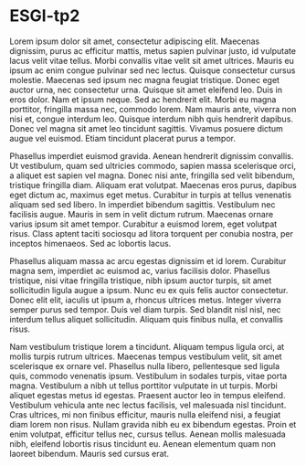 # ESGI-tp2
Lorem ipsum dolor sit amet, consectetur adipiscing elit. Maecenas dignissim, purus ac efficitur mattis, metus sapien pulvinar justo, id vulputate lacus velit vitae tellus. Morbi convallis vitae velit sit amet ultrices. Mauris eu ipsum ac enim congue pulvinar sed nec lectus. Quisque consectetur cursus molestie. Maecenas sed ipsum nec magna feugiat tristique. Donec eget auctor urna, nec consectetur urna. Quisque sit amet eleifend leo. Duis in eros dolor. Nam et ipsum neque. Sed ac hendrerit elit. Morbi eu magna porttitor, fringilla massa nec, commodo lorem. Nam mauris ante, viverra non nisi et, congue interdum leo. Quisque interdum nibh quis hendrerit dapibus. Donec vel magna sit amet leo tincidunt sagittis. Vivamus posuere dictum augue vel euismod. Etiam tincidunt placerat purus a tempor.

Phasellus imperdiet euismod gravida. Aenean hendrerit dignissim convallis. Ut vestibulum, quam sed ultricies commodo, sapien massa scelerisque orci, a aliquet est sapien vel magna. Donec nisi ante, fringilla sed velit bibendum, tristique fringilla diam. Aliquam erat volutpat. Maecenas eros purus, dapibus eget dictum ac, maximus eget metus. Curabitur in turpis at tellus venenatis aliquam sed sed libero. In imperdiet bibendum sagittis. Vestibulum nec facilisis augue. Mauris in sem in velit dictum rutrum. Maecenas ornare varius ipsum sit amet tempor. Curabitur a euismod lorem, eget volutpat risus. Class aptent taciti sociosqu ad litora torquent per conubia nostra, per inceptos himenaeos. Sed ac lobortis lacus.

Phasellus aliquam massa ac arcu egestas dignissim et id lorem. Curabitur magna sem, imperdiet ac euismod ac, varius facilisis dolor. Phasellus tristique, nisi vitae fringilla tristique, nibh ipsum auctor turpis, sit amet sollicitudin ligula augue a ipsum. Nunc eu ex quis felis auctor consectetur. Donec elit elit, iaculis ut ipsum a, rhoncus ultrices metus. Integer viverra semper purus sed tempor. Duis vel diam turpis. Sed blandit nisl nisl, nec interdum tellus aliquet sollicitudin. Aliquam quis finibus nulla, et convallis risus.

Nam vestibulum tristique lorem a tincidunt. Aliquam tempus ligula orci, at mollis turpis rutrum ultrices. Maecenas tempus vestibulum velit, sit amet scelerisque ex ornare vel. Phasellus nulla libero, pellentesque sed ligula quis, commodo venenatis ipsum. Vestibulum in sodales turpis, vitae porta magna. Vestibulum a nibh ut tellus porttitor vulputate in ut turpis. Morbi aliquet egestas metus id egestas. Praesent auctor leo in tempus eleifend. Vestibulum vehicula ante nec lectus facilisis, vel malesuada nisl tincidunt. Cras ultrices, mi non finibus efficitur, mauris nulla eleifend nisi, a feugiat diam lorem non risus. Nullam gravida nibh eu ex bibendum egestas. Proin et enim volutpat, efficitur tellus nec, cursus tellus. Aenean mollis malesuada nibh, eleifend lobortis risus tincidunt eu. Aenean elementum quam non laoreet bibendum. Mauris sed cursus erat.
